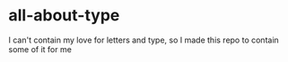 # all-about-type
I can't contain my love for letters and type, so I made this repo to contain some of it for me
